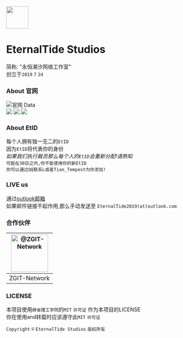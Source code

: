### <img itemprop="image" class="avatar flex-shrink-0 mb-3 mr-3 mb-md-0 mr-md-4" src="https://avatars.githubusercontent.com/u/139145325?s=200&v=4?s=200&amp;v=4" width="60" height="60"> 
# EternalTide Studios
简称: "永恒潮汐网络工作室"<br>
创立于``2019`` ``7`` ``24``

### About 官网
![官网 Data](https://img.shields.io/github/repo-size/EternalTide-Studios/Web)<br>
![](https://img.shields.io/badge/language-HTML-orange) ![](https://img.shields.io/badge/language-JavaScript-yellow) ![](https://img.shields.io/badge/language-CSS-purple)

### About EtID
每个人拥有独一无二的``EtID``<br>
因为``EtID``将代表你的身份<br>
*如果我们执行裁员那么每个人的``EtID``会重新分配!请熟知*<br>
```可能在30日之内,你不能使用你的新EtID```<br>
```你可以通过QQ联系L或者Tian_Tempest为你添加!```<br>

### LIVE us
通过[outlook邮箱](mailto:EternalTide2019@outlook.com)<br>
如果邮件链接不起作用,那么手动发送至 ``EternalTide2019(at)outlook.com`` <br>

### 合作伙伴
| <img itemprop="image" class="avatar flex-shrink-0 mb-3 mr-3 mb-md-0 mr-md-4" src="https://avatars.githubusercontent.com/u/91367213?s=200&amp;v=4" width="100" height="100" alt="@ZGIT-Network">  |
|-------------------|
| ZGIT-Network      |

### LICENSE
本项目使用``麻省理工学院``的``MIT`` ``许可证`` 作为本项目的LICENSE<br>
你在使用and转载时应该遵守此``MIT`` ``许可证`` <br>

``Copyright`` ``©`` ``EternalTide Studios`` ``版权所有``
